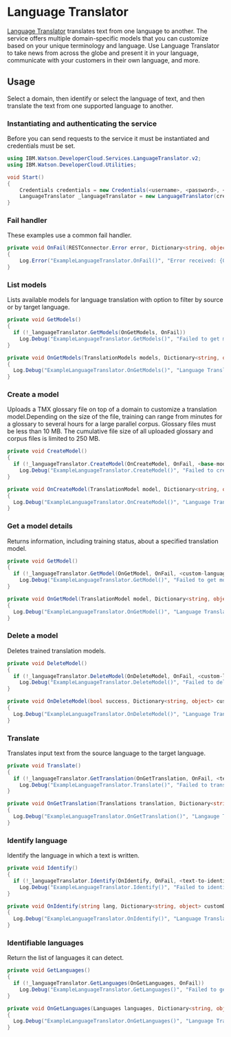 # Language Translator

[Language Translator][language_translator] translates text from one language to another. The service offers multiple domain-specific models that you can customize based on your unique terminology and language. Use Language Translator to take news from across the globe and present it in your language, communicate with your customers in their own language, and more.

## Usage
Select a domain, then identify or select the language of text, and then translate the text from one supported language to another.

### Instantiating and authenticating the service
Before you can send requests to the service it must be instantiated and credentials must be set.
```cs
using IBM.Watson.DeveloperCloud.Services.LanguageTranslator.v2;
using IBM.Watson.DeveloperCloud.Utilities;

void Start()
{
    Credentials credentials = new Credentials(<username>, <password>, <url>);
    LanguageTranslator _languageTranslator = new LanguageTranslator(credentials);
}
```


### Fail handler
These examples use a common fail handler.
```cs
private void OnFail(RESTConnector.Error error, Dictionary<string, object> customData)
{
    Log.Error("ExampleLanguageTranslator.OnFail()", "Error received: {0}", error.ToString());
}
```



### List models
Lists available models for language translation with option to filter by source or by target language.
```cs
private void GetModels()
{
  if (!_languageTranslator.GetModels(OnGetModels, OnFail))
    Log.Debug("ExampleLanguageTranslator.GetModels()", "Failed to get models.");
}

private void OnGetModels(TranslationModels models, Dictionary<string, object> customData)
{
  Log.Debug("ExampleLanguageTranslator.OnGetModels()", "Language Translator - Get models response: {0}", customData["json"].ToString());
}
```





### Create a model
Uploads a TMX glossary file on top of a domain to customize a translation model.Depending on the size of the file, training can range from minutes for a glossary to several hours for a large parallel corpus. Glossary files must be less than 10 MB. The cumulative file size of all uploaded glossary and corpus files is limited to 250 MB.
```cs
private void CreateModel()
{
  if (!_languageTranslator.CreateModel(OnCreateModel, OnFail, <base-model-name>, <custom-model-name>, <glossary-filepath>))
    Log.Debug("ExampleLanguageTranslator.CreateModel()", "Failed to create model.");
}

private void OnCreateModel(TranslationModel model, Dictionary<string, object> customData)
{
  Log.Debug("ExampleLanguageTranslator.OnCreateModel()", "Language Translator - Create model response: {0}", customData["json"].ToString());
}
```





### Get a model details
Returns information, including training status, about a specified translation model.
```cs
private void GetModel()
{
  if (!_languageTranslator.GetModel(OnGetModel, OnFail, <custom-language-model-id>))
    Log.Debug("ExampleLanguageTranslator.GetModel()", "Failed to get model.");
}

private void OnGetModel(TranslationModel model, Dictionary<string, object> customData)
{
  Log.Debug("ExampleLanguageTranslator.OnGetModel()", "Language Translator - Get model response: {0}", customData["json"].ToString());
}
```





### Delete a model
Deletes trained translation models.
```cs
private void DeleteModel()
{
  if (!_languageTranslator.DeleteModel(OnDeleteModel, OnFail, <custom-language-model-id>))
    Log.Debug("ExampleLanguageTranslator.DeleteModel()", "Failed to delete model.");
}

private void OnDeleteModel(bool success, Dictionary<string, object> customData)
{
  Log.Debug("ExampleLanguageTranslator.OnDeleteModel()", "Language Translator - Delete model response: success: {0}", success);
}
```





### Translate
Translates input text from the source language to the target language.
```cs
private void Translate()
{
  if (!_languageTranslator.GetTranslation(OnGetTranslation, OnFail, <text-to-translate>, <from-language>, <to-language>))
    Log.Debug("ExampleLanguageTranslator.Translate()", "Failed to translate.");
}

private void OnGetTranslation(Translations translation, Dictionary<string, object> customData)
{
  Log.Debug("ExampleLanguageTranslator.OnGetTranslation()", "Langauge Translator - Translate Response: {0}", customData["json"].ToString());
}
```




### Identify language
Identify the language in which a text is written.
```cs
private void Identify()
{
  if (!_languageTranslator.Identify(OnIdentify, OnFail, <text-to-identify>))
    Log.Debug("ExampleLanguageTranslator.Identify()", "Failed to identify language.");
}

private void OnIdentify(string lang, Dictionary<string, object> customData)
{
  Log.Debug("ExampleLanguageTranslator.OnIdentify()", "Language Translator - Identify response: {0}", customData["json"].ToString());
}
```





### Identifiable languages
Return the list of languages it can detect.
```cs
private void GetLanguages()
{
  if (!_languageTranslator.GetLanguages(OnGetLanguages, OnFail))
    Log.Debug("ExampleLanguageTranslator.GetLanguages()", "Failed to get languages.");
}

private void OnGetLanguages(Languages languages, Dictionary<string, object> customData)
{
  Log.Debug("ExampleLanguageTranslator.OnGetLanguages()", "Language Translator - Get languages response: {0}", customData["json"].ToString());
}
```





[language_translator]: https://www.ibm.com/watson/services/language-translator/
